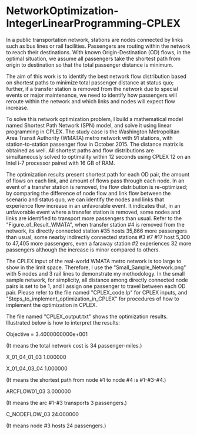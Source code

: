 # NetworkOptimization-IntegerLinearProgramming-CPLEX

In a public transportation network, stations are nodes connected by links such as bus lines or rail facilities. Passengers are routing within the network to reach their destinations. With known Origin-Destination (OD) flows, in the optimal situation, we assume all passengers take the shortest path from origin to destination so that the total passenger distance is minimum. 

The aim of this work is to identify the best network flow distribution based on shortest paths to minimize total passenger distance at status quo; further, if a transfer station is removed from the network due to special events or major maintenance, we need to identify how passengers will reroute within the network and which links and nodes will expect flow increase. 

To solve this network optimization problem, I build a mathematical model named Shortest Path Network (SPN) model, and solve it using linear programming in CPLEX. The study case is the Washington Metropolitan Area Transit Authority (WMATA) metro network with 91 stations, with station-to-station passenger flow in October 2015. The distance matrix is obtained as well. All shortest paths and flow distributions are simultaneously solved to optimality within 12 seconds using CPLEX 12 on an Intel i-7 processor paired with 16 GB of RAM. 

The optimization results present shortest path for each OD pair, the amount of flows on each link, and amount of flows pass through each node. In an event of a transfer station is removed, the flow distribution is re-optimized; by comparing the difference of node flow and link flow between the scenario and status quo, we can identify the nodes and links that experience flow increase in an unfavorable event. It indicates that, in an unfavorable event where a transfer station is removed, some nodes and links are identified to transport more passengers than usual. Refer to the "Figure_of_Result_WMATA", when transfer station #4 is removed from the network, its directly connected station #35 hosts 35,866 more passengers than usual, some nearby indirectly connected stations #3 #7 #17 host 5,300 to 47,405 more passengers, even a faraway station #2 experiences 32 more passengers although the increase is minor compared to others.

The CPLEX input of the real-world WMATA metro network is too large to show in the limit space. Therefore, I use the "Small_Sample_Network.png" with 5 nodes and 3 rail lines to demonstrate my methodology. In the small sample network, for simplicity, all distance among directly connected node pairs is set to be 1, and I assign one passenger to travel between each OD pair. Please refer to the file named "CPLEX_code.lp" for CPLEX inputs, and "Steps_to_implement_optimization_in_CPLEX" for procedures of how to implement the optimization in CPLEX.

The file named "CPLEX_output.txt" shows the optimization results. Illustrated below is how to interpret the results:

Objective = 3.4000000000e+001

(It means the total network cost is 34 passenger-miles.)


X_01_04_01_03                 1.000000

X_01_04_03_04                 1.000000

(It means the shortest path from node #1 to node #4 is #1-#3-#4.)


ARCFLOW01_03                  3.000000

(It means the arc #1-#3 transports 3 passengers.)


C_NODEFLOW_03                24.000000

(It means node #3 hosts 24 passengers.)




